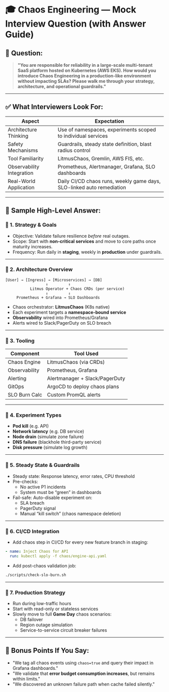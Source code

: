 # 🎓 Chaos Engineering — Mock Interview Question (with Answer Guide)

## 🧠 Question:

> **"You are responsible for reliability in a large-scale multi-tenant SaaS platform hosted on Kubernetes (AWS EKS). How would you introduce Chaos Engineering in a production-like environment without impacting SLAs? Please walk me through your strategy, architecture, and operational guardrails."**

---

## ✅ What Interviewers Look For:

| Aspect                          | Expectation                                                             |
|----------------------------------|-------------------------------------------------------------------------|
| Architecture Thinking            | Use of namespaces, experiments scoped to individual services            |
| Safety Mechanisms                | Guardrails, steady state definition, blast radius control               |
| Tool Familiarity                 | LitmusChaos, Gremlin, AWS FIS, etc.                                     |
| Observability Integration        | Prometheus, Alertmanager, Grafana, SLO dashboards                        |
| Real-World Application           | Daily CI/CD chaos runs, weekly game days, SLO-linked auto remediation   |

---

## 🧩 Sample High-Level Answer:

### 🔹 1. **Strategy & Goals**

- Objective: Validate failure resilience *before* real outages.
- Scope: Start with **non-critical services** and move to core paths once maturity increases.
- Frequency: Run daily in **staging**, weekly in **production** under guardrails.

---

### 🔹 2. **Architecture Overview**

```
[User] → [Ingress] → [Microservices] → [DB]
                  ↑         ↑
           Litmus Operator + Chaos CRDs (per service)
                  ↓         ↓
     Prometheus + Grafana → SLO Dashboards
```

- Chaos orchestrator: **LitmusChaos** (K8s native)
- Each experiment targets a **namespace-bound service**
- **Observability** wired into Prometheus/Grafana
- Alerts wired to Slack/PagerDuty on SLO breach

---

### 🔹 3. **Tooling**

| Component     | Tool Used                  |
|---------------|----------------------------|
| Chaos Engine  | LitmusChaos (via CRDs)     |
| Observability | Prometheus, Grafana        |
| Alerting      | Alertmanager + Slack/PagerDuty |
| GitOps        | ArgoCD to deploy chaos plans |
| SLO Burn Calc | Custom PromQL alerts       |

---

### 🔹 4. **Experiment Types**

- **Pod kill** (e.g. API)
- **Network latency** (e.g. DB service)
- **Node drain** (simulate zone failure)
- **DNS failure** (blackhole third-party service)
- **Disk pressure** (simulate log growth)

---

### 🔹 5. **Steady State & Guardrails**

- Steady state: Response latency, error rates, CPU threshold
- Pre-checks:
  - No active P1 incidents
  - System must be “green” in dashboards
- Fail-safe: Auto-disable experiment on:
  - SLA breach
  - PagerDuty signal
  - Manual “kill switch” (chaos namespace deletion)

---

### 🔹 6. **CI/CD Integration**

- Add chaos step in CI/CD for every new feature branch in staging:
```yaml
- name: Inject Chaos for API
  run: kubectl apply -f chaos/engine-api.yaml
```

- Add post-chaos validation job:
```bash
./scripts/check-slo-burn.sh
```

---

### 🔹 7. **Production Strategy**

- Run during low-traffic hours
- Start with read-only or stateless services
- Slowly move to full **Game Day** chaos scenarios:
  - DB failover
  - Region outage simulation
  - Service-to-service circuit breaker failures

---

## 🚀 Bonus Points If You Say:

- "We tag all chaos events using `chaos=true` and query their impact in Grafana dashboards."
- "We validate that **error budget consumption increases**, but remains within limits."
- "We discovered an unknown failure path when cache failed silently."
